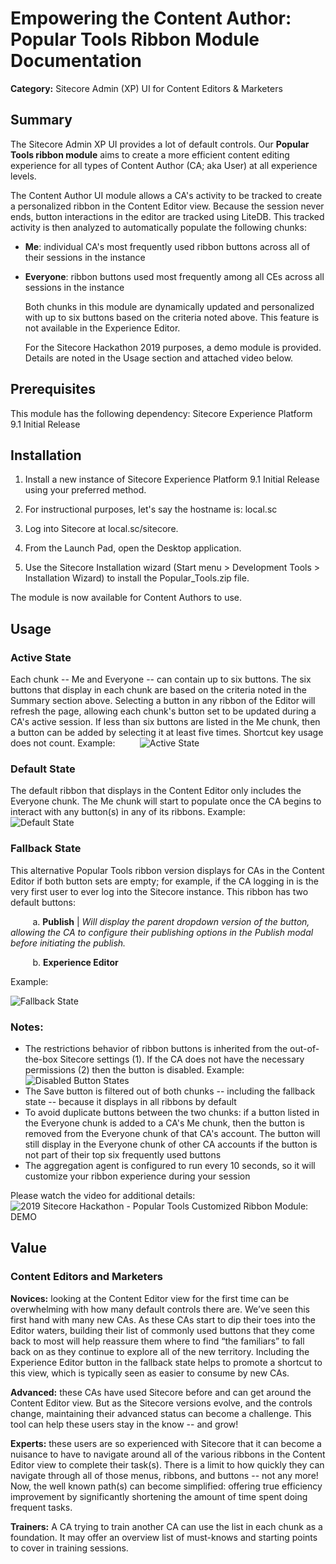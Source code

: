 # Empowering the Content Author: Popular Tools Ribbon Module Documentation
**Category:** Sitecore Admin (XP) UI for Content Editors & Marketers



## Summary
  The Sitecore Admin XP UI provides a lot of default controls. Our **Popular Tools ribbon module** aims to create a more efficient content editing experience for all types of Content Author (CA; aka User) at all experience levels.

  The Content Author UI module allows a CA's activity to be tracked to create a personalized ribbon in the Content Editor view. Because the session never ends, button interactions in the editor are tracked using LiteDB. This tracked activity is then analyzed to automatically populate the following chunks:
* **Me**: individual CA's most frequently used ribbon buttons across all of their sessions in the instance
* **Everyone**: ribbon buttons used most frequently among all CEs across all sessions in the instance

  Both chunks in this module are dynamically updated and personalized with up to six buttons based on the criteria noted above. This feature is not available in the Experience Editor.

  For the Sitecore Hackathon 2019 purposes, a demo module is provided. Details are noted in the Usage section and attached video below.


## Prerequisites
  This module has the following dependency: Sitecore Experience Platform 9.1 Initial Release



## Installation
  1. Install a new instance of Sitecore Experience Platform 9.1 Initial Release using your preferred method.

  2. For instructional purposes, let's say the hostname is: local.sc

  3. Log into Sitecore at local.sc/sitecore.

  4. From the Launch Pad, open the Desktop application.

  5. Use the Sitecore Installation wizard (Start menu > Development Tools > Installation Wizard) to install the Popular_Tools.zip file.

  The module is now available for Content Authors to use. 



## Usage


### Active State
  
  Each chunk -- Me and Everyone -- can contain up to six buttons. The six buttons that display in each chunk are based on the criteria noted in the Summary section above. Selecting a button in any ribbon of the Editor will refresh the page, allowing each chunk's button set to be updated during a CA's active session. If less than six buttons are listed in the Me chunk, then a button can be added by selecting it at least five times. Shortcut key usage does not count. Example:
  &nbsp;&nbsp;&nbsp;&nbsp;&nbsp;&nbsp;&nbsp;&nbsp;&nbsp;![Active State](https://github.com/alivezey/practice/raw/master/images/Active_State-HackPack_2019SCHackathon.png?raw=true "Active State HackPack 2019SCHackathon")
   
### Default State
  The default ribbon that displays in the Content Editor only includes the Everyone chunk. The Me chunk will start to populate once the CA begins to interact with any button(s) in any of its ribbons. Example:
  &nbsp;&nbsp;&nbsp;&nbsp;&nbsp;&nbsp;&nbsp;&nbsp;&nbsp;![Default State](https://github.com/alivezey/practice/raw/master/images/Default_State-HackPack_2019SCHackathon.png?raw=true "Default State HackPack 2019SCHackathon")
  
### Fallback State
   This alternative Popular Tools ribbon version displays for CAs in the Content Editor if both button sets are empty; for example, if the CA logging in is the very first user to ever log into the Sitecore instance. This ribbon has two default buttons:

   &nbsp;&nbsp;&nbsp;&nbsp;&nbsp;&nbsp;&nbsp;&nbsp;&nbsp;a. **Publish** | _Will display the parent dropdown version of the button, allowing the CA to configure their publishing options in the Publish modal before initiating the publish._

   &nbsp;&nbsp;&nbsp;&nbsp;&nbsp;&nbsp;&nbsp;&nbsp;&nbsp;b. **Experience Editor**
   
 Example:
   
 ![Fallback State](https://github.com/alivezey/practice/raw/master/images/Fallback_State-HackPack_2019SCHackathon.png?raw=true "Fallback State HackPack 2019SCHackathon")

### Notes: 
* The restrictions behavior of ribbon buttons is inherited from the out-of-the-box Sitecore settings (1). If the CA does not have the necessary permissions (2) then the button is disabled. Example:
   &nbsp;&nbsp;&nbsp;&nbsp;&nbsp;&nbsp;&nbsp;&nbsp;&nbsp;![Disabled Button States](https://github.com/alivezey/practice/raw/master/images/Disabled_Buttons-HackPack_2019SCHackathon.png?raw=true "Disabled Button States HackPack 2019SCHackathon")
* The Save button is filtered out of both chunks -- including the fallback state -- because it displays in all ribbons by default
* To avoid duplicate buttons between the two chunks: if a button listed in the Everyone chunk is added to a CA's Me chunk, then the button is removed from the Everyone chunk of that CA's account. The button will still display in the Everyone chunk of other CA accounts if the button is not part of their top six frequently used buttons
* The aggregation agent is configured to run every 10 seconds, so it will customize your ribbon experience during your session
    
Please watch the video for additional details: ![2019 Sitecore Hackathon - Popular Tools Customized Ribbon Module: DEMO](https://www.youtube.com/watch?v=xa4Ptajcr6M&feature=youtu.be)


## Value

### Content Editors and Marketers

   **Novices:** looking at the Content Editor view for the first time can be overwhelming with how many default controls there are. We’ve seen this first hand with many new CAs. As these CAs start to dip their toes into the Editor waters, building their list of commonly used buttons that they come back to most will help reassure them where to find “the familiars” to fall back on as they continue to explore all of the new territory. Including the Experience Editor button in the fallback state helps to promote a shortcut to this view, which is typically seen as easier to consume by new CAs.

   **Advanced:** these CAs have used Sitecore before and can get around the Content Editor view. But as the Sitecore versions evolve, and the controls change, maintaining their advanced status can become a challenge. This tool can help these users stay in the know -- and grow!

   **Experts:** these users are so experienced with Sitecore that it can become a nuisance to have to navigate around all of the various ribbons in the Content Editor view to complete their task(s). There is a limit to how quickly they can navigate through all of those menus, ribbons, and buttons -- not any more! Now, the well known path(s) can become simplified: offering true efficiency improvement by significantly shortening the amount of time spent doing frequent tasks. 

   **Trainers:** A CA trying to train another CA can use the list in each chunk as a foundation. It may offer an overview list of must-knows and starting points to cover in training sessions. 
